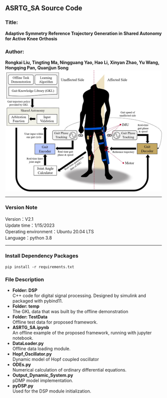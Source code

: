 ## ASRTG_SA Source Code
### Title:
**Adaptive Symmetry Reference Trajectory Generation in Shared Autonomy for Active Knee Orthosis**<br>
### Author:
**Rongkai Liu, Tingting Ma, Ningguang Yao, Hao Li, Xinyan Zhao, Yu Wang,  Hongqing Pan, Quanjjun Song**<br>
![Image text](https://github.com/EricRongkai/ASRTG_SA/blob/master/Figure1.jpg)
***
### Version Note
Version：V2.1<br>
Update time：1/15/2023<br>
Operating environment：Ubuntu 20.04 LTS<br>
Language：python 3.8<br>
***
### Install Dependency Packages
`pip install -r requirements.txt`<br>
###  File Description
* **Folder: DSP**<br>
C++ code for digital signal processing. Designed by simulink and packaged with pybind11. <br>
* **Folder: temp**<br>
The GKL data that was built by the offline demonstration
* **Folder: TestData**<br>
Offline test data for proposed framework.
* **ASRTG_SA.ipynb**<br>
An offline example of the proposed framework, running with jupyter notebook.
* **DataLoader.py**<br>
Offline data loading module.
* **Hopf_Oscillator.py**<br>
Dynamic model of Hopf coupled oscillator
* **ODEs.py**<br>
Numerical calculation of ordinary differential equations.
* **Output_Dynamic_System.py**<br>
pDMP model implementation.
* **pyDSP.py**<br>
Used for the DSP module initialization.